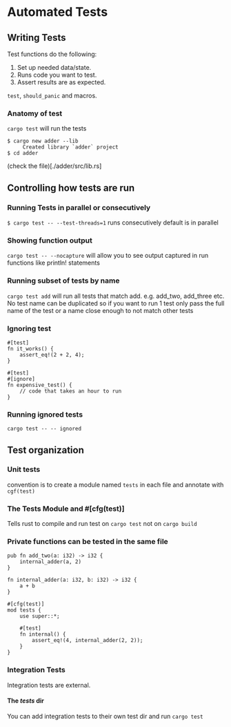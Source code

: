 # Automated Tests

## Writing Tests

Test functions do the following:
1. Set up needed data/state.
2. Runs code you want to test.
3. Assert results are as expected.

`test`, `should_panic` and macros.

### Anatomy of test

`cargo test` will run the tests

```
$ cargo new adder --lib
     Created library `adder` project
$ cd adder
```

(check the file)[./adder/src/lib.rs]

## Controlling how tests are run

### Running Tests in parallel or consecutively

`$ cargo test -- --test-threads=1` runs consecutively
default is in parallel

### Showing function output

`cargo test -- --nocapture` will allow you to see output captured in run functions
like println! statements

### Running subset of tests by name

`cargo test add` will run all tests that match add.  e.g. add_two, add_three etc.
No test name can be duplicated so if you want to run 1 test only pass the full name of the test
or a name close enough to not match other tests

### Ignoring test
```
#[test]
fn it_works() {
    assert_eq!(2 + 2, 4);
}

#[test]
#[ignore]
fn expensive_test() {
    // code that takes an hour to run
}
```

### Running ignored tests
`cargo test -- -- ignored`


## Test organization

### Unit tests

convention is to create a module named `tests` in each file and annotate with `cgf(test)`

### The Tests Module and #[cfg(test)]

Tells rust to compile and run test on `cargo test` not on `cargo build`

### Private functions can be tested in the same file

```
pub fn add_two(a: i32) -> i32 {
    internal_adder(a, 2)
}

fn internal_adder(a: i32, b: i32) -> i32 {
    a + b
}

#[cfg(test)]
mod tests {
    use super::*;

    #[test]
    fn internal() {
        assert_eq!(4, internal_adder(2, 2));
    }
}
```

### Integration Tests

Integration tests are external.

#### The _tests_ dir

You can add integration tests to their own test dir and run `cargo test`
